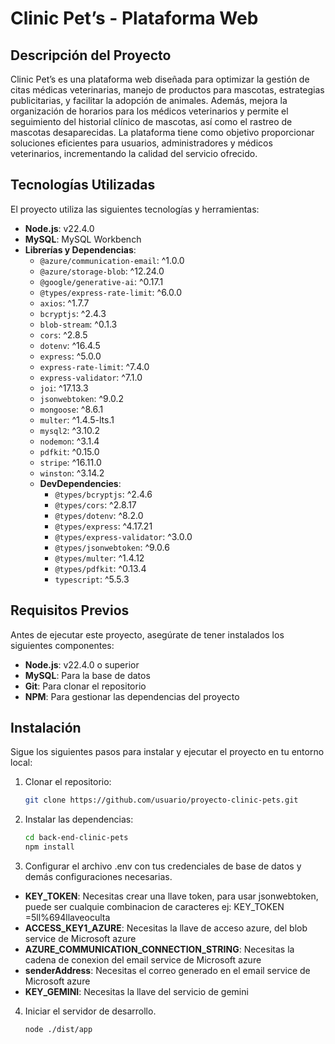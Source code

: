 # Clinic Pet’s - Plataforma Web

## Descripción del Proyecto

Clinic Pet’s es una plataforma web diseñada para optimizar la gestión de citas médicas veterinarias, manejo de productos para mascotas, estrategias publicitarias, y facilitar la adopción de animales. Además, mejora la organización de horarios para los médicos veterinarios y permite el seguimiento del historial clínico de mascotas, así como el rastreo de mascotas desaparecidas. La plataforma tiene como objetivo proporcionar soluciones eficientes para usuarios, administradores y médicos veterinarios, incrementando la calidad del servicio ofrecido.

## Tecnologías Utilizadas

El proyecto utiliza las siguientes tecnologías y herramientas:

- **Node.js**: v22.4.0
- **MySQL**: MySQL Workbench
- **Librerías y Dependencias**:
  - `@azure/communication-email`: ^1.0.0
  - `@azure/storage-blob`: ^12.24.0
  - `@google/generative-ai`: ^0.17.1
  - `@types/express-rate-limit`: ^6.0.0
  - `axios`: ^1.7.7
  - `bcryptjs`: ^2.4.3
  - `blob-stream`: ^0.1.3
  - `cors`: ^2.8.5
  - `dotenv`: ^16.4.5
  - `express`: ^5.0.0
  - `express-rate-limit`: ^7.4.0
  - `express-validator`: ^7.1.0
  - `joi`: ^17.13.3
  - `jsonwebtoken`: ^9.0.2
  - `mongoose`: ^8.6.1
  - `multer`: ^1.4.5-lts.1
  - `mysql2`: ^3.10.2
  - `nodemon`: ^3.1.4
  - `pdfkit`: ^0.15.0
  - `stripe`: ^16.11.0
  - `winston`: ^3.14.2
  - **DevDependencies**:
    - `@types/bcryptjs`: ^2.4.6
    - `@types/cors`: ^2.8.17
    - `@types/dotenv`: ^8.2.0
    - `@types/express`: ^4.17.21
    - `@types/express-validator`: ^3.0.0
    - `@types/jsonwebtoken`: ^9.0.6
    - `@types/multer`: ^1.4.12
    - `@types/pdfkit`: ^0.13.4
    - `typescript`: ^5.5.3

## Requisitos Previos

Antes de ejecutar este proyecto, asegúrate de tener instalados los siguientes componentes:

- **Node.js**: v22.4.0 o superior
- **MySQL**: Para la base de datos
- **Git**: Para clonar el repositorio
- **NPM**: Para gestionar las dependencias del proyecto

## Instalación

Sigue los siguientes pasos para instalar y ejecutar el proyecto en tu entorno local:

1. Clonar el repositorio:

   ```bash
   git clone https://github.com/usuario/proyecto-clinic-pets.git

2. Instalar las dependencias:
   ```bash
   cd back-end-clinic-pets
   npm install

3. Configurar el archivo .env con tus credenciales de base de datos y demás configuraciones necesarias.

- **KEY_TOKEN**:  Necesitas crear una llave token, para usar jsonwebtoken, puede ser cualquie combinacion de caracteres ej: KEY_TOKEN =5ll%694llaveoculta
- **ACCESS_KEY1_AZURE**: Necesitas la llave de acceso azure, del blob service de Microsoft azure 
- **AZURE_COMMUNICATION_CONNECTION_STRING**: Necesitas la cadena de conexion del email service de Microsoft azure
- **senderAddress**: Necesitas el correo generado en el email service de Microsoft azure
- **KEY_GEMINI**: Necesitas la llave del servicio de gemini

4. Iniciar el servidor de desarrollo.
   ```bash
   node ./dist/app


 